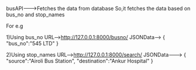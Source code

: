 busAPI--->Fetches the data from database
So,it fetches the data based on bus_no and stop_names

For e.g

1)Using bus_no
URL-->http://127.0.0.1:8000/busno/
JSONData--> {
     "bus_no":"545 LTD"
 }
 
2)Using stop_names
URL-->http://127.0.0.1:8000/search/
JSONData--->  {
    "source":"Airoli Bus Station",
    "destination":"Ankur Hospital"
}
